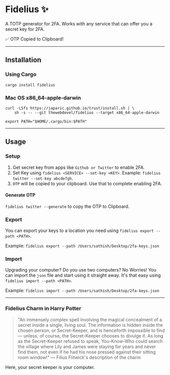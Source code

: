 # Fidelius ✨
A TOTP generator for 2FA. Works with any service that can offer you a secret key for 2FA.

✅ OTP Copied to Clipboard!

---

## Installation

### Using Cargo

```
cargo install fidelius
```

### Mac OS x86_64-apple-darwin

```
curl -LSfs https://japaric.github.io/trust/install.sh | \
    sh -s -- --git thewebdevel/fidelius --target x86_64-apple-darwin

export PATH="$HOME/.cargo/bin:$PATH"
```
---

## Usage

### Setup
1. Get secret key from apps like `Github or Twitter` to enable 2FA.
2. Set Key using `fidelius <SERVICE> --set-key <KEY>`. Example: `fidelius twitter --set-key abcdefgh`.
3. `OTP` will be copied to your clipboard. Use that to complete enabling 2FA.

#### Generate OTP
`fidelius twitter --generate` to copy the OTP to Clipboard.

### Export
You can export your keys to a location you need using `fidelius export --path <PATH>`.

Example: `fidelius export --path /Users/sathish/Desktop/2fa-keys.json`


### Import
Upgrading your computer? Do you use two computers? No Worries! You can import the `json` file and start using it straight away. It's that easy using `fidelius import --path <PATH>`.

Example: `fidelius import --path /Users/sathish/Desktop/2fa-keys.json`

---
### Fidelius Charm in Harry Potter

>    "An immensely complex spell involving the magical concealment of a secret inside a single, living soul. The information is hidden inside the chosen person, or Secret-Keeper, and is henceforth impossible to find — unless, of course, the Secret-Keeper chooses to divulge it. As long as the Secret-Keeper refused to speak, You-Know-Who could search the village where Lily and James were staying for years and never find them, not even if he had his nose pressed against their sitting room window!"
    — Filius Flitwick's description of the charm

Here, your secret keeper is your computer.